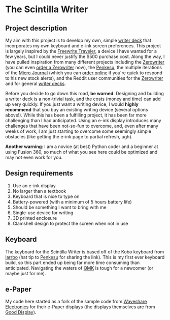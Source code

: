 # The Scintilla Writer
## Project description </br>
My aim with this project is to develop my own, simple [writer deck](https://www.writerdeck.org) that incorporates my own keyboard and e-ink screen preferences. This project is largely inspired by the [Freewrite Traveler](https://getfreewrite.com/products/freewrite-traveler), a device I have wanted for a few years, but I could never justify the $500 purchase cost. Along the way, I have pulled inspiration from many different projects including the [Zerowriter](https://github.com/zerowriter/zerowriter1) (you can even [order a Zerowriter](https://www.crowdsupply.com/zerowriter/zerowriter-ink) now), the [Penkesu](https://penkesu.computer), the multiple iterations of the [Micro Journal](https://github.com/unkyulee/micro-journal/tree/main) (which you can [order online](https://www.tindie.com/stores/unkyulee/) if you're quick to respond to his new stock alerts), and the Reddit user communities for the [Zerowriter](http://reddit.com/r/zerowriter/) and for general [writer decks](https://www.reddit.com/r/writerDeck/). </br>

  Before you decide to go down this road, **be warned**: Designing and building a writer deck is a non-trivial task, and the costs (money and time) can add up very quickly. If you just want a writing device, I would **highly recommend** that you buy an existing writing device (several options above!). While this has been a fulfilling project, it has been far more challenging than I had anticipated. Using an e-ink display introduces many challenges that have been not-so-fun to overcome, and, even after many weeks of work, I am just starting to overcome some seemingly simple obstacles (like getting the e-ink page to partial refresh, ugh). </br>
  
  **Another warning**: I am a novice (at best) Python coder and a beginner at using Fusion 360, so much of what you see here could be optimized and may not even work for you. </br>

## Design requirements
1. Use an e-ink display
2. No larger than a textbook
3. Keyboard that is nice to type on
4. Battery-powered (with a minimum of 5 hours battery life)
5. Should be something I want to bring with me
6. Single-use device for writing
7. 3D printed enclosure
8. Clamshell design to protect the screen when not in use

## Keyboard
The keyboard for the Scintilla Writer is based off of the Kobo keyboard from [larrbo](https://github.com/larrbo/odd-rocket/) (hat tip to [Penkesu](https://github.com/penk/penkesu) for sharing the link). This is my first ever keyboard build, so this part ended up being far more time consuming than anticipated. Navigating the waters of [QMK](https://qmk.fm/) is tough for a newcomer (or maybe just for me).

## e-Paper  
My code here started as a fork of the sample code from [Waveshare Electronics](https://www.waveshare.com) for their e-Paper displays (the displays themselves are from [Good Display](https://www.good-display.com)). </br>




